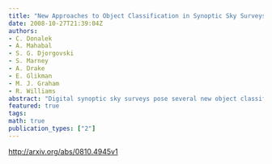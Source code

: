 ```yaml
---
title: "New Approaches to Object Classification in Synoptic Sky Surveys"
date: 2008-10-27T21:39:04Z
authors:
- C. Donalek
- A. Mahabal
- S. G. Djorgovski
- S. Marney
- A. Drake
- E. Glikman
- M. J. Graham
- R. Williams
abstract: "Digital synoptic sky surveys pose several new object classification challenges. In surveys where real-time detection and classification of transient events is a science driver, there is a need for an effective elimination of instrument-related artifacts which can masquerade as transient sources in the detection pipeline, e.g., unremoved large cosmic rays, saturation trails, reflections, crosstalk artifacts, etc. We have implemented such an Artifact Filter, using a supervised neural network, for the real-time processing pipeline in the Palomar-Quest (PQ) survey. After the training phase, for each object it takes as input a set of measured morphological parameters and returns the probability of it being a real object. Despite the relatively low number of training cases for many kinds of artifacts, the overall artifact classification rate is around 90%, with no genuine transients misclassified during our real-time scans. Another question is how to assign an optimal star-galaxy classification in a multi-pass survey, where seeing and other conditions change between different epochs, potentially producing inconsistent classifications for the same object. We have implemented a star/galaxy multipass classifier that makes use of external and a priori knowledge to find the optimal classification from the individually derived ones. Both these techniques can be applied to other, similar surveys and data sets."
featured: true
tags:
math: true
publication_types: ["2"]
---
```

http://arxiv.org/abs/0810.4945v1

